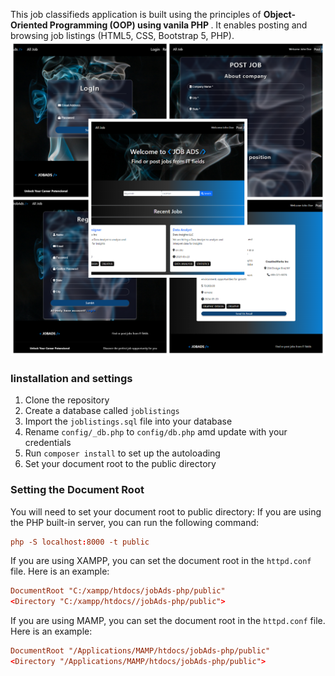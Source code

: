 This job classifieds application is built using the principles of <b> Object-Oriented Programming (OOP) using vanila PHP </b>. It enables posting and browsing job listings
(HTML5, CSS, Bootstrap 5, PHP).
![JOBADS-PHP](/public/images/jobadsCover.png)

<h3 align="left">Iinstallation and settings</h3>

1. Clone the repository
2. Create a database called `joblistings`
3. Import the `joblistings.sql` file into your database
4. Rename `config/_db.php` to `config/db.php` amd update with your credentials
5. Run `composer install` to set up the autoloading
6. Set your document root to the public directory

<h3 align="left">Setting the Document Root</h3>
You will need to set your document root to public directory:
If you are using the PHP built-in server, you can run the following command:


```conf
php -S localhost:8000 -t public
```

If you are using XAMPP, you can set the document root in the `httpd.conf` file. Here is an example:

```conf
DocumentRoot "C:/xampp/htdocs/jobAds-php/public"
<Directory "C:/xampp/htdocs//jobAds-php/public">
```
If you are using MAMP, you can set the document root in the `httpd.conf` file. Here is an example:

```conf
DocumentRoot "/Applications/MAMP/htdocs/jobAds-php/public"
<Directory "/Applications/MAMP/htdocs/jobAds-php/public">
```
